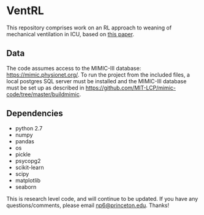 # VentRL
This repository comprises work on an RL approach to weaning of mechanical ventilation in ICU, based on [this paper](https://arxiv.org/abs/1704.06300).

## Data
The code assumes access to the MIMIC-III database: https://mimic.physionet.org/. To run the project from the included files, a local postgres SQL server must be installed and the MIMIC-III database must be set up as described in https://github.com/MIT-LCP/mimic-code/tree/master/buildmimic.

## Dependencies

- python 2.7
- numpy
- pandas
- os
- pickle
- psycopg2
- scikit-learn
- scipy
- matplotlib
- seaborn

This is research level code, and will continue to be updated.
If you have any questions/comments, please email <np6@princeton.edu>. Thanks!
